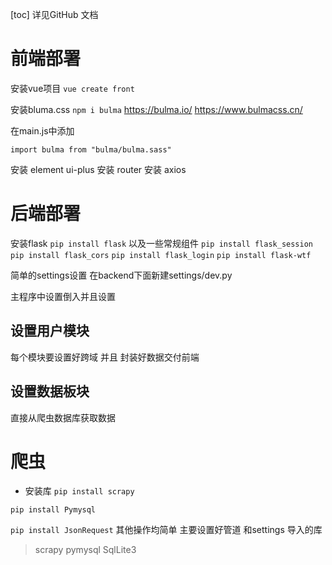 [toc]
详见GitHub 文档

# 前端部署
安装vue项目
`vue create front`

安装bluma.css
`npm i bulma`
https://bulma.io/
https://www.bulmacss.cn/

在main.js中添加
```
import bulma from "bulma/bulma.sass"
```

安装 element ui-plus
安装 router
安装 axios



# 后端部署
安装flask
`pip install flask`
以及一些常规组件
`pip install flask_session`
`pip install flask_cors`
`pip install flask_login`
`pip install flask-wtf`

简单的settings设置
在backend下面新建settings/dev.py


主程序中设置倒入并且设置

## 设置用户模块
每个模块要设置好跨域
并且 封装好数据交付前端

## 设置数据板块
直接从爬虫数据库获取数据

# 爬虫

- 安装库
`pip install scrapy`

`pip install Pymysql`

`pip install JsonRequest`
其他操作均简单 主要设置好管道 和settings
导入的库
> scrapy pymysql SqlLite3



